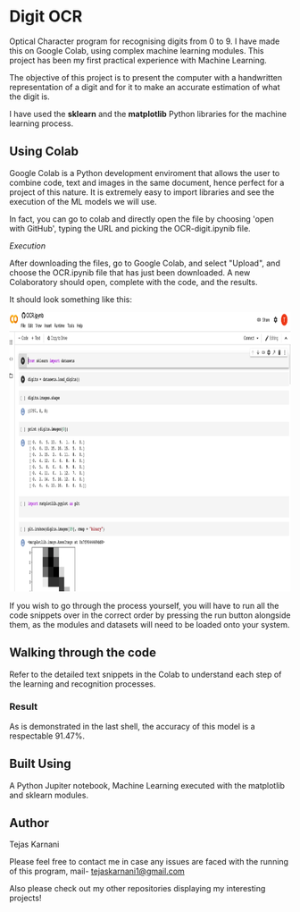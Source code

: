 # Digit OCR

Optical Character program for recognising digits from 0 to 9. I have made this on Google Colab, using complex machine learning modules. This project has been my first practical experience with Machine Learning.

The objective of this project is to present the computer with a handwritten representation of a digit and for it to make an accurate estimation of what the digit is.

I have used the **sklearn** and the **matplotlib** Python libraries for the machine learning process.

## Using Colab

Google Colab is a Python development enviroment that allows the user to combine code, text and images in the same document, hence perfect for a project of this nature. It is extremely easy to import libraries and see the execution of the ML models we will use.

In fact, you can go to colab and directly open the file by choosing 'open with GitHub', typing the URL and picking the OCR-digit.ipynib file.

_Execution_

After downloading the files, go to Google Colab, and select "Upload", and choose the OCR.ipynib file that has just been downloaded.
A new Colaboratory should open, complete with the code, and the results.

It should look something like this:

<img src="Colab-Code.png" alt="Colab View" width="1000" height="500">


If you wish to go through the process yourself, you will have to run all the code snippets over in the correct order by pressing the run button alongside them, as the modules and datasets will need to be loaded onto your system.

## Walking through the code

Refer to the detailed text snippets in the Colab to understand each step of the learning and recognition processes.

### Result

As is demonstrated in the last shell, the accuracy of this model is a respectable 91.47%.

## Built Using

A Python Jupiter notebook, Machine Learning executed with the matplotlib and sklearn modules.

## Author

Tejas Karnani

Please feel free to contact me in case any issues are faced with the running of this program, mail- tejaskarnani1@gmail.com

Also please check out my other repositories displaying my interesting projects!

